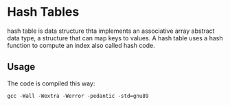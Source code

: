 # Hash Tables
hash table is data structure thta implements an associative array abstract data type, a structure that can map keys to values. A hash table uses a hash function to compute an index also called hash code.
## Usage
The code is compiled this way:
```
gcc -Wall -Wextra -Werror -pedantic -std=gnu89
```
